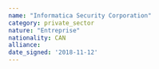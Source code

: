 ```yaml
---
name: "Informatica Security Corporation"
category: private_sector
nature: "Entreprise"
nationality: CAN
alliance: 
date_signed: '2018-11-12'
---
```

    